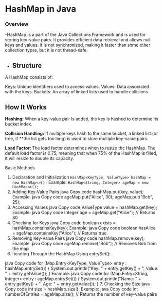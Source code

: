 

# HashMap in Java
### Overview
-HashMap is a part of the Java Collections Framework and is used for storing key-value pairs. It provides efficient data retrieval and allows null keys and values. It is not synchronized, making it faster than some other collection types, but it is not thread-safe.

- ## Structure
A HashMap consists of:

Keys: Unique identifiers used to access values.
Values: Data associated with the keys.
Buckets: An array of linked lists used to handle collisions.

## How It Works
**Hashing:** When a key-value pair is added, the key is hashed to determine its bucket index.

**Collision Handling:** If multiple keys hash to the same bucket, a linked list (or tree, if **the list gets too long) is used to store multiple key-value pairs.

**Load Factor:** The load factor determines when to resize the HashMap. The default load factor is 0.75, meaning that when 75% of the HashMap is filled, it will resize to double its capacity.

Basic Methods
1. Declaration and Initialization
```HashMap<KeyType, ValueType> hashMap = new HashMap<>();```
Example:
```HashMap<String, Integer> ageMap = new HashMap<>();```
2. Adding Key-Value Pairs
java
Copy code
hashMap.put(key, value);
Example:
java
Copy code
ageMap.put("Alice", 30);
ageMap.put("Bob", 25);
3. Accessing Values
java
Copy code
ValueType value = hashMap.get(key);
Example:
java
Copy code
Integer age = ageMap.get("Alice"); // Returns 30
4. Checking for Keys
java
Copy code
boolean exists = hashMap.containsKey(key);
Example:
java
Copy code
boolean hasAlice = ageMap.containsKey("Alice"); // Returns true
5. Removing Key-Value Pairs
java
Copy code
hashMap.remove(key);
Example:
java
Copy code
ageMap.remove("Bob"); // Removes Bob from the map
6. Iterating Through the HashMap
Using entrySet():

java
Copy code
for (Map.Entry<KeyType, ValueType> entry : hashMap.entrySet()) {
    System.out.println("Key: " + entry.getKey() + ", Value: " + entry.getValue());
}
Example:
java
Copy code
for (Map.Entry<String, Integer> entry : ageMap.entrySet()) {
    System.out.println("Name: " + entry.getKey() + ", Age: " + entry.getValue());
}
7. Checking the Size
java
Copy code
int size = hashMap.size();
Example:
java
Copy code
int numberOfEntries = ageMap.size(); // Returns the number of key-value pairs
